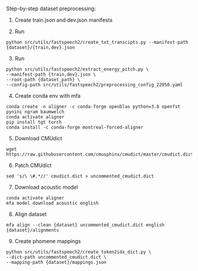 Step-by-step dataset preprocessing:

1. Create train.json and dev.json manifests

2. Run
```
python src/utils/fastspeech2/create_txt_transcipts.py --manifest-path {dataset}/{train,dev}.json
```

3. Run
```
python src/utils/fastspeech2/extract_energy_pitch.py \
--manifest-path {train,dev}.json \
--root-path {dataset_path} \
--config-path src/utils/fastspeech2/preprocessing_config_22050.yaml
```

4. Create conda env with mfa
```
conda create -n aligner -c conda-forge openblas python=3.8 openfst pynini ngram baumwelch
conda activate aligner
pip install tgt torch
conda install -c conda-forge montreal-forced-aligner
```

5. Download CMUdict
```
wget https://raw.githubusercontent.com/cmusphinx/cmudict/master/cmudict.dict
```

6. Patch CMUdict
```
sed 's/\ \#.*//' cmudict.dict > uncommented_cmudict.dict
```

7. Download acoustic model
```
conda activate aligner
mfa model download acoustic english
```

8. Align dataset
```
mfa align --clean {dataset} uncommented_cmudict.dict english {dataset}/alignments
```

9. Create phomene mappings
```
python src/utils/fastspeech2/create_token2idx_dict.py \
--dict-path uncommented_cmudict.dict \
--mapping-path {dataset}/mappings.json
```
